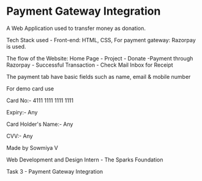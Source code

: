 # Payment Gateway Integration


A Web Application used to transfer money as donation.

Tech Stack used - Front-end: HTML, CSS, For payment gateway: Razorpay is used.

The flow of the Website: Home Page - Project - Donate -Payment through Razorpay - Successful Transaction - Check Mail Inbox for Receipt

The payment tab have basic fields such as name, email & mobile number

For demo card use

Card No:- 4111 1111 1111 1111

Expiry:- Any

Card Holder's Name:- Any

CVV:- Any





Made by Sowmiya V

Web Development and Design Intern - The Sparks Foundation

Task 3 - Payment Gateway Integration

